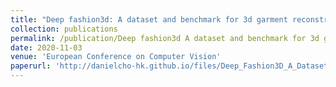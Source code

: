 ```yaml
---
title: "Deep fashion3d: A dataset and benchmark for 3d garment reconstruction from single images"
collection: publications
permalink: /publication/Deep fashion3d A dataset and benchmark for 3d garment reconstruction from single images
date: 2020-11-03
venue: 'European Conference on Computer Vision'
paperurl: 'http://danielcho-hk.github.io/files/Deep_Fashion3D_A_Dataset_and_Benchmark_for_3D_Garment_Reconstruction_from_Single_Images.pdf'
---
```

